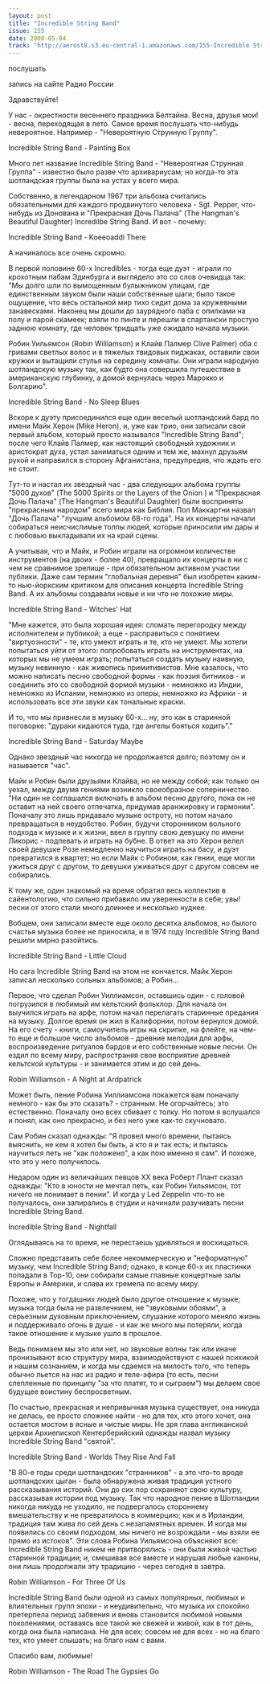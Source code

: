 ```yaml
---
layout: post
title: "Incredible String Band"
issue: 155
date: 2008-05-04
track: "http://aerost8.s3.eu-central-1.amazonaws.com/155-Incredible String Band.mp3"
---
```


послушать

запись на сайте Радио России

Здравствуйте!

У нас - окрестности весеннего праздника Белтайна. Весна, друзья мои! - весна, переходящая в лето. Самое время послушать что-нибудь невероятное. Например - "Невероятную Струнную Группу".

Incredible String Band - Painting Box

Много лет название Incredible String Band - "Невероятная Струнная Группа" - известно было разве что архивариусам; но когда-то эта шотландская группы была на устах у всего мира.

Собственно, в легендарном 1967 три альбома считались обязательными для каждого продвинутого человека - Sgt. Pepper, что-нибудь из Донована и "Прекрасная Дочь Палача" (The Hangman's Beautiful Daughter) Incredilbe String Band. И вот - почему:

Incredible String Band - Koeeoaddi There

А начиналось все очень скромно.

В первой половине 60-х Incredibles - тогда еще дуэт - играли по крохотным пабам Эдинбурга и выглядело это со слов очевидца так: "Мы долго шли по вымощенным булыжником улицам, где единственным звуком были наши собственные шаги; было такое ощущение, что весь остальной мир тихо сидит дома за кружевными занавесками. Наконец мы дошли до заурядного паба с опилками на полу и парой скамеек; взяли по пинте и перешли в спартански простую заднюю комнату, где человек тридцать уже ожидало начала музыки.

Робин Уильямсон (Robin Williamson) и Клайв Палмер Clive Palmer) оба с гривами светлых волос и в тяжелых твидовых пиджаках, оставили свои кружки и вытащили стулья на середину комнаты. Они играли народную шотландскую музыку так, как будто она совершила путешествие в американскую глубинку, а домой вернулась через Марокко и Болгарию".

Incredible String Band - No Sleep Blues

Вскоре к дуэту присоединился еще один веселый шотландский бард по имени Майк Херон (Mike Heron), и, уже как трио, они записали свой первый альбом, который просто назывался "Incredible String Band"; после чего Клайв Палмер, как настоящий свободный художник и аристократ духа, устал заниматься одним и тем же, махнул друзьям рукой и направился в сторону Афганистана, предупредив, что ждать его не стоит.

Тут-то и настал их звездный час - два следующих альбома группы "5000 духов" (The 5000 Spirits or the Layers of the Onion ) и "Прекрасная Дочь Палача" (The Hangman's Beautiful Daughter) были восприняты "прекрасным народом" всего мира как Библия. Пол Маккартни назвал "Дочь Палача" "лучшим альбомом 68-го года". На их концерты начали собираться неисчислимые толпы людей, которые приносили им дары и с любовью выкладывали их на край сцены.

А учитывая, что и Майк, и Робин играли на огромном количестве инструментов (на двоих - более 40), превращало их концерты в ни с чем не сравнимое зрелище - при обязательном активном участии публики. Даже сам термин "глобальная деревня" был изобретен каким-то нью-йоркским критиком для описания концерта Incredible String Band. А их альбомы создавали новые и ни что не похожие миры.

Incredible String Band - Witches' Hat

"Мне кажется, это была хорошая идея: сломать перегородку между исполнителем и публикой; а еще - расправиться с понятием "виртуозности" - те, кто умеют играть и те, кто не умеют. Мы хотели попытаться уйти от этого: попробовать играть на инструментах, на которых мы не умеем играть; попытаться создать музыку наивную, музыку невинную - как живопись примитивистов. Мне казалось, что можно написать песню свободной формы - как поэзия битников - и соединить это со свободной формой музыки - немножко из Индии, немножко из Испании, немножко из оперы, немножко из Африки - и использовать все эти звуки как тональные краски.

И то, что мы привнесли в музыку 60-х... ну, это как в старинной поговорке: "дураки кидаются туда, где ангелы бояться ходить"."

Incredible String Band - Saturday Maybe

Однако звездный час никогда не продолжается долго; поэтому он и называется "час".

Майк и Робин были друзьями Клайва, но не между собой; как только он уехал, между двумя гениями возникло своеобразное соперничество. "Ни один не соглашался включать в альбом песню другого, пока он не оставит на ней своего отпечатка, придумав аранжировку и гармонии". Поначалу это лишь придавало музыке остроту, но потом начало превращаться в неудобство. Робин, будучи сторонником вольного подхода к музыке и к жизни, ввел в группу свою девушку по имени Ликорис - подпевать и играть на бубне. В ответ на это Херон велел своей девушке Розе немедленно научиться играть на басу, и дуэт превратился в квартет; но если Майк с Робином, как гении, еще могли ужиться друг с другом, то девушки уживаться друг с другом совсем не собирались.

К тому же, один знакомый на время обратил весь коллектив в сайентологию, что сильно прибавило им уверенности в себе; увы! песни от этого стали много длиннее и несколько нуднее.

Вобщем, они записали вместе еще около десятка альбомов, но былого счастья музыка более не приносила, и в 1974 году Incredible String Band решили мирно разойтись.

Incredible String Band - Little Cloud

Но сага Incredible String Band на этом не кончается. Майк Херон записал несколько сольных альбомов; а Робин...

Первое, что сделал Робин Уиллиамсон, оставшись один - с головой погрузился в любимый им кельтский фольклор. Для начала он выучился играть на арфе, потом начал перелагать старинные предания на музыку. Долгое время он жил в Калифорнии, потом вернулся домой. На его счету - книги, самоучитель игры на скрипке, на флейте, на чем-то еще и большое число альбомов - древние мелодии для арфы, воспроизведение ритуалов бардов и его собственные новые песни. Он ездил по всему миру, распространяя свое восприятие древней кельтской культуры - и занимается этим и до сей день.

Robin Williamson - A Night at Ardpatrick

Может быть, пение Робина Уиллиамсона покажется вам поначалу немного - как бы это сказать? - странным. Не огорчайтесь; это естественно. Поначалу оно всех сбивает с толку. Но потом я вслушался и понял, как оно прекрасно, и без него уже как-то скучновато.

Сам Робин сказал однажды: "Я провел много времени, пытаясь выяснить, не кем я хотел бы быть, а кто я и так есть; и пытаясь научиться петь не "как положено", а как пою именно я сам". И похоже, что это у него получилось.

Недаром один из величайших певцов XX века Роберт Плант сказал однажды: "Кто в юности не мечтал петь, как Робин Уильямсон, тот ничего не понимает в пении". И когда у Led Zeppelin что-то не получалось, они запирались в студии и начинали разучивать песни Incredible String Band.

Incredible String Band - Nightfall

Оглядываясь на то время, не перестаешь удивляться и восхищаться.

Сложно представить себе более некоммерческую и "неформатную" музыку, чем Incredible String Band; однако, в конце 60-х их пластинки попадали в Top-10, они собирали самые главные концертные залы Европы и Америки, и слава их гремела по всему миру.

Похоже, что у тогдашних людей было другое отношение к музыке; музыка тогда была не развлечнием, не "звуковыми обоями", а серьезным духовным приключением, слушание которого меняло жизнь и поддерживало огонь в душе - и как же много мы потеряли, когда такое отношение к музыке ушло в прошлое.

Ведь понимаем мы это или нет, но звуковые волны так или иначе пронизывают всю структуру мира, взаимодействуют с нашей психикой и нашим сознанием, и когда мы сдаемся на милость того, что теперь обычно льется на нас из радио и теле-эфира (то есть, песни слепленные по принципу "за что платят, то и сыграем") мы делаем свое будущее воистину беспросветным.

По счастью, прекрасная и непривычная музыка существует, она никуда не делась, ее просто сложнее найти - но для тех, кто этого хочет, она остается мостом в ясные и чистые миры. Не зря глава англиканской церкви Архиепископ Кентерберийский однажды назвал музыку Incredible String Band "святой".

Incredible String Band - Worlds They Rise And Fall

"В 80-е годы среди шотландских "странников" - а это что-то вроде шотландских цыган - была обнаружена живая традиция устного рассказывания историй. Они до сих пор сохраняют свою культуру, рассказывая истории под музыку. Так что народное пение в Шотландии никогда никуда не уходило, не подвергалось стороннему вмешательству и не превратилось в коммерцию; как и в Ирландии, традиция там жива по сей день с незапамятных времен. И когда мы появились со своим подходом, мы ничего не возрождали - мы взяли ее прямо из истоков". Эти слова Робина Уильямсона объясняют все: Incredible String Band никем не притворялись - они были живой частью старинной традиции; и, смешивая все вместе и нарушая любые каноны, они лишь продолжали эту традицию - через сегодня в завтра.

Robin Williamson - For Three Of Us

Incredible String Band были одной из самых популярных, любимых и влиятельных групп эпохи - и неудивительно, что музыка их спокойно претерпела период забвения и вновь становится любимой новыми поколениями, оставаясь все такой же свежей и живой, как в тот день, когда она была написана. Не для всех; совсем не для всех - но на благо тех, кто умеет слышать; на благо нам с вами.

Спасибо вам, любимые!

Robin Williamson - The Road The Gypsies Go
